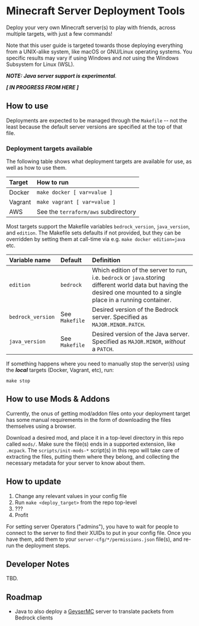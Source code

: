 # Minecraft Server Deployment Tools

Deploy your very own Minecraft server(s) to play with friends, across multiple
targets, with just a few commands!

Note that this user guide is targeted towards those deploying everything from a
UNIX-alike system, like macOS or GNU/Linux operating systems. You specific
results may vary if using Windows and *not* using the Windows Subsystem for
Linux (WSL).

***NOTE: Java server support is experimental***.

***[ IN PROGRESS FROM HERE ]***

## How to use

Deployments are expected to be managed through the `Makefile` -- not the least
because the default server versions are specified at the top of that file.

### Deployment targets available

The following table shows what deployment targets are available for use, as well
as how to use them.

| Target   | How to run
| :-----   | :---------
| Docker   | `make docker [ var=value ]`
| Vagrant  | `make vagrant [ var=value ]`
| AWS      | See the `terraform/aws` subdirectory

Most targets support the Makefile variables `bedrock_version`, `java_version`,
and `edition`. The Makefile sets defaults if not provided, but they can be
overridden by setting them at call-time via e.g. `make docker edition=java` etc.

| Variable name     | Default          | Definition
| :---------------- | :--------------- | :---------
| `edition`         | `bedrock`        | Which edition of the server to run, i.e. `bedrock` or `java`.storing different world data but having the desired one mounted to a single place in a running container.
| `bedrock_version` | See `Makefile`   | Desired version of the Bedrock server. Specified as `MAJOR.MINOR.PATCH`.
| `java_version`    | See `Makefile`   | Desired version of the Java server. Specified as `MAJOR.MINOR`, *without* a `PATCH`.

If something happens where you need to manually stop the server(s) using the
***local*** targets (Docker, Vagrant, etc), run:

    make stop

## How to use Mods & Addons

Currently, the onus of getting mod/addon files onto your deployment target has
some manual requirements in the form of downloading the files themselves using a
browser.

Download a desired mod, and place it in a top-level directory in this repo
called `mods/`. Make sure the file(s) ends in a supported extension, like
`.mcpack`. The `scripts/init-mods-*` script(s) in this repo will take care of
extracting the files, putting them where they belong, and collecting the
necessary metadata for your server to know about them.

## How to update

1. Change any relevant values in your config file
1. Run `make <deploy_target>` from the repo top-level
1. ???
1. Profit

For setting server Operators ("admins"), you have to wait for people to connect
to the server to find their XUIDs to put in your config file. Once you have
them, add them to your `server-cfg/*/permissions.json` file(s), and re-run the
deployment steps.

## Developer Notes

TBD.

## Roadmap

* Java to also deploy a [GeyserMC](https://geysermc.org/) server to translate
  packets from Bedrock clients
